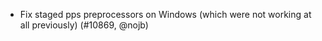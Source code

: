 - Fix staged pps preprocessors on Windows (which were not working at all
  previously) (#10869, @nojb)
